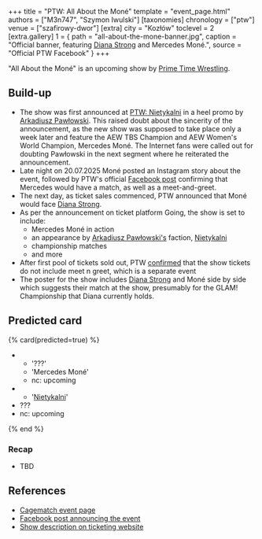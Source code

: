 +++
title = "PTW: All About the Moné"
template = "event_page.html"
authors = ["M3n747", "Szymon Iwulski"]
[taxonomies]
chronology = ["ptw"]
venue = ["szafirowy-dwor"]
[extra]
city = "Kozłów"
toclevel = 2
[extra.gallery]
1 = { path = "all-about-the-mone-banner.jpg", caption = "Official banner, featuring [Diana Strong](@/w/diana-strong.md) and Mercedes Moné.", source = "Official PTW Facebook" }
+++

"All About the Moné" is an upcoming show by [Prime Time Wrestling](@/o/ptw.md).

## Build-up

* The show was first announced at [PTW: Nietykalni](@/e/ptw/2025-07-19-ptw-nietykalni.md) in a heel promo by [Arkadiusz Pawłowski](@/w/pan-pawlowski.md). This raised doubt about the sincerity of the announcement, as the new show was supposed to take place only a week later and feature the AEW TBS Champion and AEW Women's World Champion, Mercedes Moné. The Internet fans were called out for doubting Pawłowski in the next segment where he reiterated the announcement.
* Late night on 20.07.2025 Moné posted an Instagram story about the event, followed by PTW's official [Facebook post][mercedes-przyjedzie] confirming that Mercedes would have a match, as well as a meet-and-greet.
* The next day, as ticket sales commenced, PTW announced that Moné would face [Diana Strong](@/w/diana-strong.md).
* As per the announcement on ticket platform Going, the show is set to include:
  * Mercedes Moné in action
  * an appearance by [Arkadiusz Pawłowski's](@/w/pan-pawlowski.md) faction, [Nietykalni](@/tt/nietykalni.md)
  * championship matches
  * and more
* After first pool of tickets sold out, PTW [confirmed](https://www.facebook.com/photo?fbid=787985673554077&set=a.136592408693410) that the show tickets do not include meet n greet, which is a separate event
* The poster for the show includes [Diana Strong](@/w/diana-strong.md) and Moné side by side which suggests their match at the show, presumably for the GLAM! Championship that Diana currently holds.

## Predicted card

{% card(predicted=true) %}
- - '???'
  - 'Mercedes Moné'
  - nc: upcoming
 - - '[Nietykalni](@/tt/nietykalni.md)'
  - ???
  - nc: upcoming    

{% end %}

### Recap

* TBD

## References

* [Cagematch event page](https://www.cagematch.net/?id=1&nr=430504)
* [Facebook post announcing the event](https://www.facebook.com/PrimeTimeWrestlingPL/posts/pfbid02w5MCtCqiTGbjCEJj71AsdMdrXt39R5LeWX7kdXKSTJs5MPuWdMkutZgn7pp4Lurbl)
* [Show description on ticketing website](https://goingapp.pl/wydarzenie/mercedes-mone-w-polsce-gala-pro-wrestlingu-all-about-the-mone/kozlow-lipiec-2025?queryID=d9957271cd738fc4cddea7babc9cacbc)

[mercedes-przyjedzie]: https://www.facebook.com/PrimeTimeWrestlingPL/posts/pfbid035nmpW9kgwtyj6hvmq4JPZwm7CQSYEbARkuQbnDNtuyprhHmhLXBjWgFLnQNg2or4l
